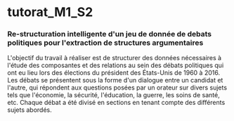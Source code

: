 # tutorat_M1_S2

### Re-structuration intelligente d'un jeu de donnée de debats politiques pour l'extraction de structures argumentaires

L'objectif du travail à réaliser est de structurer des données nécessaires à l'étude des composantes et des relations au sein des débats politiques qui ont eu lieu lors des élections du président des États-Unis de 1960 à 2016. Les débats se présentent sous la forme d'un dialogue entre un candidat et l'autre, qui répondent aux questions posées par un orateur sur divers sujets tels que l'économie, la sécurité, l'éducation, la guerre, les soins de santé, etc. Chaque débat a été divisé en sections en tenant compte des différents sujets abordés.